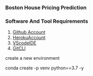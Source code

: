### Boston House Pricing Prediction
 
### Software And Tool Requirements

1. [Github Account](https://github.com)
2. [HerokuAccount](https://heroku.com)
3. [VScodeIDE](https://code.visualstudio.com/)
4. [GitCLI](https://git-scm.com/book/en/v2/Getting-Started-The_command-Line)

create a new environment


conda create -p venv python==3.7 -y
